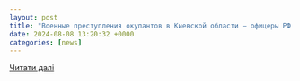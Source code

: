 ```yaml
---
layout: post
title: "Военные преступления окупантов в Киевской области – офицеры РФ замучили полковника СБУ – фото | OBOZ.UA"
date: 2024-08-08 13:20:32 +0000
categories: [news]
---
```


[Читати далі](https://incident.obozrevatel.com/kiyany/crime/v-kievskoj-oblasti-zamuchili-do-smerti-polkovnika-sbu-soobscheno-o-podozrenii-dvum-rossijskim-ofitseram-foto.htm)
